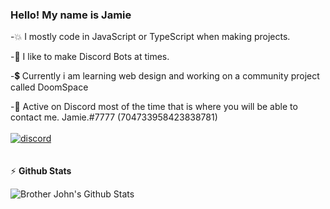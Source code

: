 ### Hello! My name is Jamie

-💥 I mostly code in JavaScript or TypeScript when making projects.

-💽 I like to make Discord Bots at times.

-💲 Currently i am learning web design and working on a community project called DoomSpace

-👾 Active on Discord most of the time that is where you will be able to contact me. Jamie.#7777 (704733958423838781)
<br>
<br>
<a href="https://discord.com/users/704733958423838781"><img src="https://discord.c99.nl/widget/theme-3/704733958423838781.png" alt="discord"/></a>
<br>
<br>
<br>
⚡ **Github Stats**

  <img align="left" alt="Brother John's Github Stats" src="https://github-readme-stats.vercel.app/api?username=BrotherJohn1&count_private=true&show_icons=true&theme=dark&hide_border=true" />
